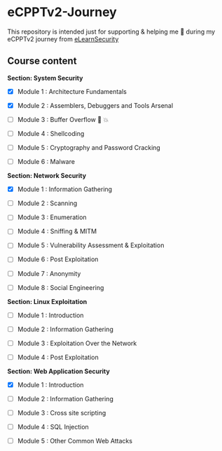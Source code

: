 # eCPPTv2-Journey

This repository is intended just for supporting & helping me :eyes: during my eCPPTv2 journey from [eLearnSecurity](https://www.elearnsecurity.com/course/penetration_testing/)


## Course content

 **Section: System Security**
* [x] Module 1 : Architecture Fundamentals
* [x] Module 2 : Assemblers, Debuggers and Tools Arsenal
* [ ] Module 3 : Buffer Overflow   :pushpin:  :boom:
* [ ] Module 4 : Shellcoding
* [ ] Module 5 : Cryptography and Password Cracking
* [ ] Module 6 : Malware


 **Section: Network Security**
* [x] Module 1 : Information Gathering
* [ ] Module 2 : Scanning
* [ ] Module 3 : Enumeration
* [ ] Module 4 : Sniffing & MITM
* [ ] Module 5 : Vulnerability Assessment & Exploitation
* [ ] Module 6 : Post Exploitation
* [ ] Module 7 : Anonymity
* [ ] Module 8 : Social Engineering


 **Section: Linux Exploitation**
* [ ] Module 1 : Introduction
* [ ] Module 2 : Information Gathering
* [ ] Module 3 : Exploitation Over the Network
* [ ] Module 4 : Post Exploitation


 **Section: Web Application Security**
* [x] Module 1 : Introduction
* [ ] Module 2 : Information Gathering
* [ ] Module 3 : Cross site scripting
* [ ] Module 4 : SQL Injection
* [ ] Module 5 : Other Common Web Attacks
    

